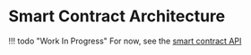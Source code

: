 # Smart Contract Architecture

!!! todo "Work In Progress"
    For now, see the [smart contract API](../contracts/)
